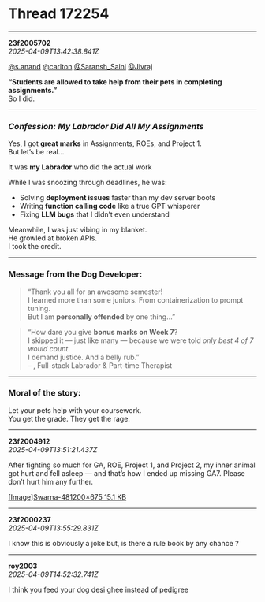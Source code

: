 # Thread 172254


---
**23f2005702**  
*2025-04-09T13:42:38.841Z*


[@s.anand](/u/s.anand) [@carlton](/u/carlton) [@Saransh_Saini](/u/saransh_saini) [@Jivraj](/u/jivraj)

**“Students are allowed to take help from their pets in completing assignments.”**  
So I did. 

* * *

###  _Confession: My Labrador Did All My Assignments_ 

Yes, I got **great marks** in Assignments, ROEs, and Project 1.  
But let’s be real…

It was **my Labrador** who did the actual work 

While I was snoozing through deadlines, he was:

  * Solving **deployment issues** faster than my dev server boots
  * Writing **function calling code** like a true GPT whisperer
  * Fixing **LLM bugs** that I didn’t even understand



Meanwhile, I was just vibing in my blanket.  
He growled at broken APIs.  
I took the credit. 

* * *

###  Message from the Dog Developer:

> “Thank you all for an awesome semester!  
>  I learned more than some juniors. From containerization to prompt tuning.  
>  But I am **personally offended** by one thing…”

> “How dare you give **bonus marks on Week 7**?  
>  I skipped it — just like many — because we were told _only best 4 of 7 would count_.  
>  I demand justice. And a belly rub.”  
>  – , Full-stack Labrador & Part-time Therapist

* * *

###  Moral of the story:

Let your pets help with your coursework.  
You get the grade. They get the rage.




---
**23f2004912**  
*2025-04-09T13:51:21.437Z*


After fighting so much for GA, ROE, Project 1, and Project 2, my inner animal got hurt and fell asleep — and that’s how I ended up missing GA7. Please don’t hurt him any further.

[[Image]Swarna-481200×675 15.1 KB](https://europe1.discourse-cdn.com/flex013/uploads/iitm/original/3X/1/8/183ef38f17e30b59becd984de785226c7e94d8a6.avif "Swarna-48")




---
**23f2000237**  
*2025-04-09T13:55:29.831Z*


I know this is obviously a joke but, is there a rule book by any chance ?




---
**roy2003**  
*2025-04-09T14:52:32.741Z*


I think you feed your dog desi ghee instead of pedigree


